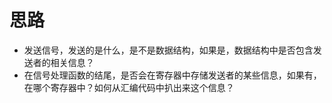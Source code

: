 # 思路
  - 发送信号，发送的是什么，是不是数据结构，如果是，数据结构中是否包含发送者的相关信息？
  - 在信号处理函数的结尾，是否会在寄存器中存储发送者的某些信息，如果有，在哪个寄存器中？如何从汇编代码中扒出来这个信息？
  
